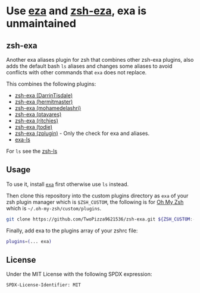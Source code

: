 # Use [eza](https://github.com/eza-community/eza) and [zsh-eza](https://github.com/twopizza9621536/zsh-eza), exa is unmaintained

## zsh-exa

Another exa aliases plugin for zsh that combines other zsh-exa plugins, also
adds the default bash `ls` aliases and changes some aliases to avoid conflicts
with other commands that `exa` does not replace.

This combines the following plugins:

- [zsh-exa (DarrinTisdale)](https://github.com/DarrinTisdale/zsh-aliases-exa)
- [zsh-exa (hermitmaster)](https://github.com/hermitmaster/zsh-exa-plugin)
- [zsh-exa (mohamedelashri)](https://github.com/MohamedElashri/exa-zsh)
- [zsh-exa (ptavares)](https://github.com/ptavares/zsh-exa)
- [zsh-exa (ritchies)](https://github.com/RitchieS/zsh-exa/)
- [zsh-exa (todie)](https://github.com/todie/exa.plugin.zsh)
- [zsh-exa (zplugin)](https://github.com/zplugin/zsh-exa) - Only the check for
  exa and aliases.
- [exa-ls](https://github.com/birdhackor/zsh-exa-ls-plugin)

For `ls` see the [zsh-ls](https://github.com/TwoPizza9621536/zsh-ls)

## Usage

To use it, install [`exa`](https://the.exa.website/) first otherwise use `ls`
instead.

Then clone this repository into the custom plugins directory as `exa` of your zsh
plugin manager which is `$ZSH_CUSTOM`, the following is for
[Oh My Zsh](https://ohmyz.sh/) which is `~/.oh-my-zsh/custom/plugins`.

```bash
git clone https://github.com/TwoPizza9621536/zsh-exa.git ${ZSH_CUSTOM:-$HOME/.oh-my-zsh/custom}/plugins/exa
```

Finally, add exa to the plugins array of your zshrc file:

```bash
plugins=(... exa)
```

## License

Under the MIT License with the following SPDX expression:

```text
SPDX-License-Identifier: MIT
```
